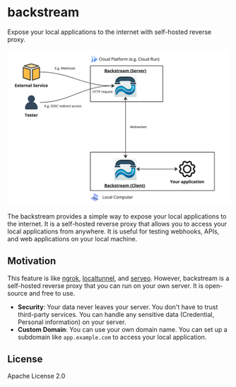 # backstream

Expose your local applications to the internet with self-hosted reverse proxy.

![overview](doc/images/overview.jpg)

The backstream provides a simple way to expose your local applications to the internet. It is a self-hosted reverse proxy that allows you to access your local applications from anywhere. It is useful for testing webhooks, APIs, and web applications on your local machine.

## Motivation

This feature is like [ngrok](https://ngrok.com/), [localtunnel](https://localtunnel.github.io/www/), and [serveo](https://serveo.net/). However, backstream is a self-hosted reverse proxy that you can run on your own server. It is open-source and free to use.

- **Security**: Your data never leaves your server. You don't have to trust third-party services. You can handle any sensitive data (Credential, Personal information) on your server.
- **Custom Domain**: You can use your own domain name. You can set up a subdomain like `app.example.com` to access your local application.

## License

Apache License 2.0
